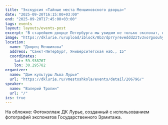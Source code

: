```yaml
---
title: "Экскурсия «Тайные места Меншиковского дворца»"
date: "2025-09-20T16:15:00+03:00"
end: "2025-09-20T17:45:00+03:00"
tags: events
layout: layouts/events-post
excerpt: "В старейшем дворце Петербурга мы увидим не только экспонат, который занимает два этажа дворца, и не только заглянем в кухонную вытяжку, в которой может спрятаться небольшой автобус. Мы ещё ответим на вопрос, почему во дворце второго человека в империи десятки замурованных окон, зачем здесь дверь, заложенная кирпичом, и крошечная дверка, ведущая в никуда..."
image: "https://dklurie.ru/upload/iblock/0b3/dp7ryreveddd2ztv3vo7goouhyk2rb4w.jpg"
location:
  name: "Дворец Меншикова"
  address: "Санкт-Петербург, Университетская наб., 15"
  coordinates:
    lat: 59.938767
    lon: 30.295782
organizer:
  name: "Дом культуры Льва Лурье"
  url: "https://dklurie.ru/vmestoshkola/events/detail/206796/"
speaker:
  name: "Валерий Тропин"
  url: "/"
ics: true
---
```


<footer class="image-caption">
    На обложке: Фотоколлаж ДК Лурье, созданный с использованием фотографий экспонатов Государственного Эрмитажа.
</footer>
